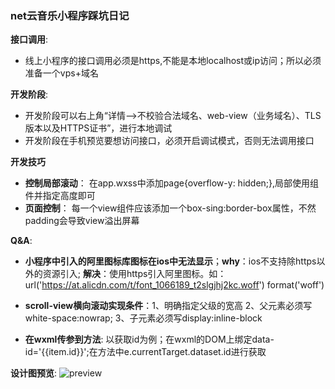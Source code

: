 ### net云音乐小程序踩坑日记

**接口调用**:

+ 线上小程序的接口调用必须是https,不能是本地localhost或ip访问；所以必须准备一个vps+域名





**开发阶段**: 

+ 开发阶段可以右上角“详情-->不校验合法域名、web-view（业务域名）、TLS版本以及HTTPS证书”，进行本地调试
+ 开发阶段在手机预览要想访问接口，必须开启调试模式，否则无法调用接口

**开发技巧**
+ **控制局部滚动**： 在app.wxss中添加page{overflow-y: hidden;},局部使用<scroll-view>组件并指定高度即可
+ **页面控制**： 每一个view组件应该添加一个box-sing:border-box属性，不然padding会导致view溢出屏幕

**Q&A**:
+ **小程序中引入的阿里图标库图标在ios中无法显示**；**why**：ios不支持除https以外的资源引入; **解决**：使用https引入阿里图标。如：url('https://at.alicdn.com/t/font_1066189_t2slgjhj2kc.woff') format('woff')
  
+ **scroll-view横向滚动实现条件**：1、明确指定父级的宽高 2、父元素必须写white-space:nowrap; 3、子元素必须写display:inline-block
+ **在wxml传参到方法**: 以获取id为例；在wxml的DOM上绑定data-id='{{item.id}}';在方法中e.currentTarget.dataset.id进行获取

**设计图预览**:
![preview](https://imgchr.com/i/8P5PE9)

